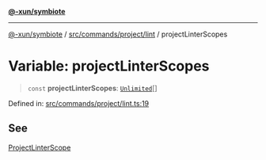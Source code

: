 [**@-xun/symbiote**](../../../../../README.md)

***

[@-xun/symbiote](../../../../../README.md) / [src/commands/project/lint](../README.md) / projectLinterScopes

# Variable: projectLinterScopes

> `const` **projectLinterScopes**: [`Unlimited`](../../../../configure/enumerations/UnlimitedGlobalScope.md#unlimited)[]

Defined in: [src/commands/project/lint.ts:19](https://github.com/Xunnamius/symbiote/blob/03c423f753693df61565a1f49d80cc0f6cc503f1/src/commands/project/lint.ts#L19)

## See

[ProjectLinterScope](../../../../configure/enumerations/UnlimitedGlobalScope.md)
